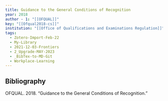 ```yaml
---
title: Guidance to the General Conditions of Recognition
year: 2018
author - 1: "[[OFQUAL]]"
key: "[[Ofqual2018-cs]]"
institution: "[[Office of Qualifications and Examinations Regulation]]"
tags:
  - Zotero-Import-Feb-22
  - My-Library
  - 2021-12-03-Frontiers
  - 2_Upgrade-MAY-2023
  - _BibTex-to-MD-Git
  - Workplace-Learning
---
```


## Bibliography
OFQUAL. 2018. “Guidance to the General Conditions of Recognition.”